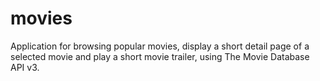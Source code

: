 # movies
Application for browsing popular movies, display a short detail page of a selected
movie and play a short movie trailer, using The Movie Database API v3.
